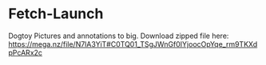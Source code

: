 # Fetch-Launch

Dogtoy Pictures and annotations to big. Download zipped file here: https://mega.nz/file/N7lA3YiT#C0TQ01_TSgJWnGf0IYjoocOpYqe_rm9TKXdpPcARx2c
